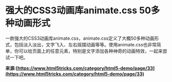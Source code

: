 # 强大的CSS3动画库animate.css 50多种动画形式

一款强大的CSS3动画库animate.css，animate.css定义了大概50多种动画形式，包括淡入淡出，文字飞入、左右摇摆动画等等。使用animate.css也非常简单，你可以给页面上的任意元素，特别是文字添加各种神奇的动画特效，一起来尝试一下吧。

**来源:[https://www.html5tricks.com/category/html5-demo/page/33](https://www.html5tricks.com/category/html5-demo/page/33)**
